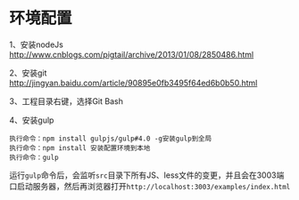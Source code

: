 # 环境配置


1、安装nodeJs
	http://www.cnblogs.com/pigtail/archive/2013/01/08/2850486.html

2、安装git
	http://jingyan.baidu.com/article/90895e0fb3495f64ed6b0b50.html

3、工程目录右键，选择Git Bash


4、安装gulp 
	
	执行命令：npm install gulpjs/gulp#4.0 -g安装gulp到全局
	执行命令：npm install 安装配置环境到本地
	执行命令：gulp

   运行`gulp`命令后，会监听`src`目录下所有JS、less文件的变更，并且会在3003端口启动服务器，然后再浏览器打开`http://localhost:3003/examples/index.html`